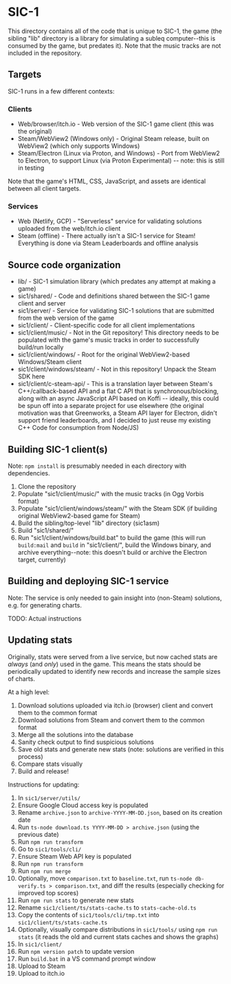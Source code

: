 # SIC-1
This directory contains all of the code that is unique to SIC-1, the game (the sibling "lib" directory is a library for simulating a subleq computer--this is consumed by the game, but predates it). Note that the music tracks are not included in the repository.

## Targets
SIC-1 runs in a few different contexts:

### Clients
* Web/browser/itch.io - Web version of the SIC-1 game client (this was the original)
* Steam/WebView2 (Windows only) - Original Steam release, built on WebView2 (which only supports Windows)
* Steam/Electron (Linux via Proton, and Windows) - Port from WebView2 to Electron, to support Linux (via Proton Experimental) -- note: this is still in testing

Note that the game's HTML, CSS, JavaScript, and assets are identical between all client targets.

### Services
* Web (Netlify, GCP) - "Serverless" service for validating solutions uploaded from the web/itch.io client
* Steam (offline) - There actually isn't a SIC-1 service for Steam! Everything is done via Steam Leaderboards and offline analysis

## Source code organization
* lib/ - SIC-1 simulation library (which predates any attempt at making a game)
* sic1/shared/ - Code and definitions shared between the SIC-1 game client and server
* sic1/server/ - Service for validating SIC-1 solutions that are submitted from the web version of the game
* sic1/client/ - Client-specific code for all client implementations
* sic1/client/music/ - Not in the Git repository! This directory needs to be populated with the game's music tracks in order to successfully build/run locally
* sic1/client/windows/ - Root for the original WebView2-based Windows/Steam client
* sic1/client/windows/steam/ - Not in this repository! Unpack the Steam SDK here
* sic1/client/c-steam-api/ - This is a translation layer between Steam's C++/callback-based API and a flat C API that is synchronous/blocking, along with an async JavaScript API based on Koffi -- ideally, this could be spun off into a separate project for use elsewhere (the original motivation was that Greenworks, a Steam API layer for Electron, didn't support friend leaderboards, and I decided to just reuse my existing C++ Code for consumption from Node/JS)

## Building SIC-1 client(s)
Note: `npm install` is presumably needed in each directory with dependencies.

1. Clone the repository
1. Populate "sic1/client/music/" with the music tracks (in Ogg Vorbis format)
1. Populate "sic1/client/windows/steam/" with the Steam SDK (if building original WebView2-based game for Steam)
1. Build the sibling/top-level "lib" directory (sic1asm)
1. Build "sic1/shared/"
1. Run "sic1/client/windows/build.bat" to build the game (this will run `build:mail` and `build` in "sic1/client/", build the Windows binary, and archive everything--note: this doesn't build or archive the Electron target, currently)

## Building and deploying SIC-1 service
Note: The service is only needed to gain insight into (non-Steam) solutions, e.g. for generating charts.

TODO: Actual instructions

## Updating stats
Originally, stats were served from a live service, but now cached stats are *always* (and *only*) used in the game. This means the stats should be periodically updated to identify new records and increase the sample sizes of charts.

At a high level:

1. Download solutions uploaded via itch.io (browser) client and convert them to the common format
1. Download solutions from Steam and convert them to the common format
1. Merge all the solutions into the database
1. Sanity check output to find suspicious solutions
1. Save old stats and generate new stats (note: solutions are verified in this process)
1. Compare stats visually
1. Build and release!

Instructions for updating:

1. In `sic1/server/utils/`
1. Ensure Google Cloud access key is populated
1. Rename `archive.json` to `archive-YYYY-MM-DD.json`, based on its creation date
1. Run `ts-node download.ts YYYY-MM-DD > archive.json` (using the previous date)
1. Run `npm run transform`
1. Go to `sic1/tools/cli/`
1. Ensure Steam Web API key is populated
1. Run `npm run transform`
1. Run `npm run merge`
1. Optionally, move `comparison.txt` to `baseline.txt`, run `ts-node db-verify.ts > comparison.txt`, and diff the results (especially checking for improved top scores)
1. Run `npm run stats` to generate new stats
1. Rename `sic1/client/ts/stats-cache.ts` to `stats-cache-old.ts`
1. Copy the contents of `sic1/tools/cli/tmp.txt` into `sic1/client/ts/stats-cache.ts`
1. Optionally, visually compare distributions in `sic1/tools/` using `npm run stats` (it reads the old and current stats caches and shows the graphs)
1. In `sic1/client/`
1. Run `npm version patch` to update version
1. Run `build.bat` in a VS command prompt window
1. Upload to Steam
1. Upload to itch.io
